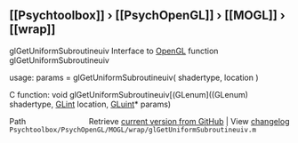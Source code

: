 ## [[Psychtoolbox]] &#8250; [[PsychOpenGL]] &#8250; [[MOGL]] &#8250; [[wrap]]

glGetUniformSubroutineuiv  Interface to [OpenGL](OpenGL) function glGetUniformSubroutineuiv  
  
usage:  params = glGetUniformSubroutineuiv( shadertype, location )  
  
C function:  void glGetUniformSubroutineuiv[(GLenum]((GLenum) shadertype, [GLint](GLint) location, [GLuint](GLuint)\* params)  




<div class="code_header" style="text-align:right;">
  <span style="float:left;">Path&nbsp;&nbsp;</span> <span class="counter">Retrieve <a href=
  "https://raw.github.com/Psychtoolbox-3/Psychtoolbox-3/beta/Psychtoolbox/PsychOpenGL/MOGL/wrap/glGetUniformSubroutineuiv.m">current version from GitHub</a> | View <a href=
  "https://github.com/Psychtoolbox-3/Psychtoolbox-3/commits/beta/Psychtoolbox/PsychOpenGL/MOGL/wrap/glGetUniformSubroutineuiv.m">changelog</a></span>
</div>
<div class="code">
  <code>Psychtoolbox/PsychOpenGL/MOGL/wrap/glGetUniformSubroutineuiv.m</code>
</div>

